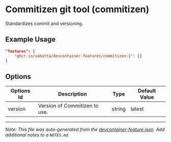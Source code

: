 
# Commitizen git tool (commitizen)

Standardizes commit and versioning.

## Example Usage

```json
"features": {
    "ghcr.io/vabatta/devcontainer-features/commitizen:1": {}
}
```

## Options

| Options Id | Description | Type | Default Value |
|-----|-----|-----|-----|
| version | Version of Commitizen to use. | string | latest |



---

_Note: This file was auto-generated from the [devcontainer-feature.json](https://github.com/vabatta/devcontainer-features/blob/main/src/commitizen/devcontainer-feature.json).  Add additional notes to a `NOTES.md`._
